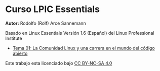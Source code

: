# Curso LPIC Essentials

**Autor:** Rodolfo (Rolf) Arce Sannemann

Basado en Linux Essentials Versión 1.6 (Español) del Linux Professional Institute

* [Tema 01: La Comunidad Linux y una carrera en el mundo del código abierto](ess-01)

Este trabajo esta licenciado bajo [CC BY-NC-SA 4.0](https://creativecommons.org/licenses/by-nc-sa/4.0/deed.es) 
